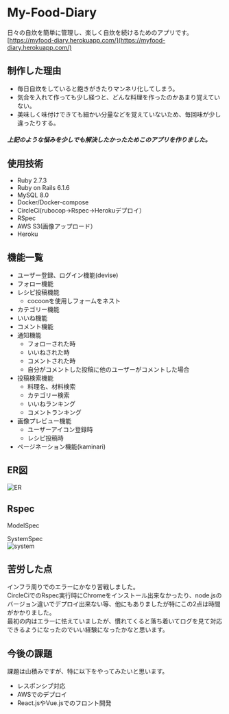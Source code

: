 # My-Food-Diary
日々の自炊を簡単に管理し、楽しく自炊を続けるためのアプリです。  
[https://myfood-diary.herokuapp.com/](https://myfood-diary.herokuapp.com/)

## 制作した理由
- 毎日自炊をしていると飽きがきたりマンネリ化してしまう。  
- 気合を入れて作っても少し経つと、どんな料理を作ったのかあまり覚えていない。  
- 美味しく味付けできても細かい分量などを覚えていないため、毎回味が少し違ったりする。  
##### 上記のような悩みを少しでも解決したかったためこのアプリを作りました。

## 使用技術
- Ruby 2.7.3  
- Ruby on Rails 6.1.6  
- MySQL 8.0  
- Docker/Docker-compose   
- CircleCi(rubocop→Rspec→Herokuデプロイ）  
- RSpec   
- AWS S3(画像アップロード）  
- Heroku

## 機能一覧
- ユーザー登録、ログイン機能(devise)
- フォロー機能  
- レシピ投稿機能  
  - cocoonを使用しフォームをネスト
- カテゴリー機能  
- いいね機能   
- コメント機能  
- 通知機能   
  - フォローされた時
  - いいねされた時
  - コメントされた時
  - 自分がコメントした投稿に他のユーザーがコメントした場合
- 投稿検索機能  
  - 料理名、材料検索
  - カテゴリー検索
  - いいねランキング
  - コメントランキング
- 画像プレビュー機能  
  - ユーザーアイコン登録時
  - レシピ投稿時
- ページネーション機能(kaminari)

## ER図
![ER](https://user-images.githubusercontent.com/104005833/201480042-8db42132-6e6e-4192-a798-162838afa972.png)

## Rspec
ModelSpec  

SystemSpec  
![system](https://user-images.githubusercontent.com/104005833/201480388-6ee703a4-287f-464b-8614-aaef57ef29e7.png)
## 苦労した点
インフラ周りでのエラーにかなり苦戦しました。  
CircleCiでのRspec実行時にChromeをインストール出来なかったり、node.jsのバージョン違いでデプロイ出来ない等、他にもありましたが特にこの2点は時間がかかりました。  
最初の内はエラーに怯えていましたが、慣れてくると落ち着いてログを見て対応できるようになったのでいい経験になったかなと思います。

## 今後の課題
課題は山積みですが、特に以下をやってみたいと思います。  
- レスポンシブ対応
- AWSでのデプロイ  
- React.jsやVue.jsでのフロント開発
